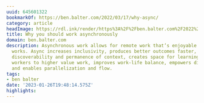 ```yaml
---
uuid: 645601322
bookmarkOf: https://ben.balter.com/2022/03/17/why-async/
category: article
headImage: https://rdl.ink/render/https%3A%2F%2Fben.balter.com%2F2022%2F03%2F17%2Fwhy-async%2F
title: Why you should work asynchronously
domain: ben.balter.com
description: Asynchronous work allows for remote work that’s enjoyable and that actually
  works. Async increases inclusivity, produces better outcomes faster, encourages
  discoverability and permanence of context, creates space for learning, shifts knowledge
  workers to higher value work, improves work-life balance, empowers distributed teams,
  and enables parallelization and flow.
tags:
- ben balter
date: '2023-01-26T19:48:14.575Z'
highlights:
---
```



